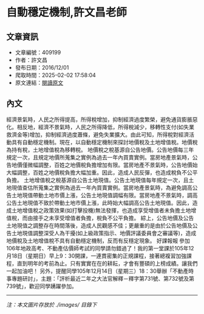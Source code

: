 # 自動穩定機制,許文昌老師

## 文章資訊
- 文章編號：409199
- 作者：許文昌
- 發布日期：2016/12/01
- 爬取時間：2025-02-02 17:58:04
- 原文連結：[閱讀原文](https://real-estate.get.com.tw/Columns/detail.aspx?no=409199)

## 內文
經濟景氣時，人民之所得提高，所得稅增加，抑制經濟過度繁榮，避免通貨膨脹惡化。相反地，經濟不景氣時，人民之所得降低，所得稅減少，移轉性支付(如失業救濟金等)增加，抑制經濟過度蕭條，避免失業擴大。由此可知，所得稅對經濟活動具有自動穩定機制。現在，以自動穩定機制來探討地價稅及土地增值稅。地價稅為持有稅，土地增值稅為移轉稅。
地價稅之稅基源自公告地價。公告地價每三年規定一次，且規定地價所蒐集之實例為過去一年內買賣實例。當房地產景氣時，公告地價僅微幅調整，百姓之地價稅負擔增加有限。當房地產不景氣時，公告地價始大幅調整，百姓之地價稅負擔大幅加重。因此，造成人民反彈，也造成稅負不公平負擔。
土地增值稅之稅基源自公告土地現值。公告土地現值每年規定一次，且土地現值查估所蒐集之實例為過去一年內買賣實例。當房地產景氣時，為避免調高公告土地現值帶動土地市價上漲，公告土地現值調幅有限。當房地產不景氣時，調高公告土地現值不致於帶動土地市價上漲，此時始大幅調高公告土地現值。因此，造成土地增值稅之政策效果(如打擊投機)無法發揮，也造成享受增值者未負擔土地增值稅，而由接手之未享受增值者負擔，稅負不公平負擔。
綜上，公告地價及公告土地現值之調整存在時間落後，造成人民觀感不佳；更嚴重的是由於公告地價及公告土地現值調整深受人為干擾(如上級政策指示、地價評議委員會之審議等)，造成地價稅及土地增值稅不具有自動穩定機制，反而有反穩定現象。
好課報報
參加106年地政高考、不動產估價師考試的同學請勿錯過了！我的第一堂課於105年12月18日（星期日）早上9：30開課，一連貫密集的正規課程，接著總複習加強課程，直到明年的考前為止。只有實實在在的耕耘，才會有豐碩的上榜成績。讓我們一起加油吧！
另外，提醒同學105年12月14日（星期三）18：30舉辦「不動產時事專題研討」，主題：「評析最近二年之大法官解釋－釋字第731號、第732號及第739號」，歡迎同學踴躍參加。

---
*注：本文圖片存放於 ./images/ 目錄下*
